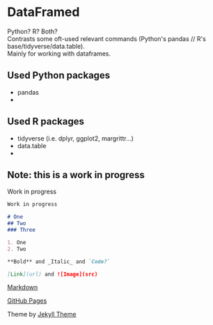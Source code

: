# DataFramed

Python? R? Both?<br>
Contrasts some oft-used relevant commands (Python's pandas // R's base/tidyverse/data.table).<br>
Mainly for working with dataframes.

## Used Python packages
- pandas
- 

## Used R packages
- tidyverse (i.e. dplyr, ggplot2, margrittr...)
- data.table
- 

## Note: this is a work in progress

Work in progress

```markdown
Work in progress

# One
## Two
### Three

1. One
2. Two

**Bold** and _Italic_ and `Code?`

[Link](url) and ![Image](src)
```

[Markdown](https://guides.github.com/features/mastering-markdown/)

[GitHub Pages](https://help.github.com/categories/github-pages-basics/)

Theme by [Jekyll Theme](https://jekyllrb.com/)
